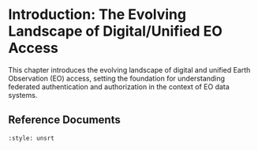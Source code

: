 # Introduction: The Evolving Landscape of Digital/Unified EO Access

This chapter introduces the evolving landscape of digital and unified Earth Observation (EO) access, setting the foundation for understanding federated authentication and authorization in the context of EO data systems.


## Reference Documents

```{bibliography}
:style: unsrt
```
